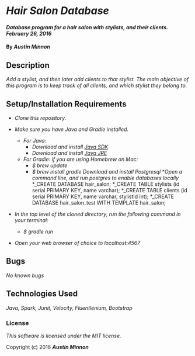 # _Hair Salon Database_

#### _Database program for a hair salon with stylists, and their clients. February 26, 2016_

#### By _**Austin Minnon**_

## Description

_Add a stylist, and then later add clients to that stylist. The main objective of this program is to keep track of all clients, and which stylist they belong to._

## Setup/Installation Requirements

* _Clone this repository._
* _Make sure you have Java and Gradle installed._
    * _For Java:_
        * _Download and install [Java SDK](http://www.oracle.com/technetwork/java/javase/downloads/jdk8-downloads-2133151.html)_
        * _Download and install [Java JRE](http://www.java.com/en/)_
    * _For Gradle: if you are using Homebrew on Mac:_
        * _$ brew update_
        * _$ brew install gradle_
    *_Download and install Postgresql_*
*_Open a command line, and run postgres to enable databases locally_
*_CREATE DATABASE hair_salon;
  *_CREATE TABLE stylists (id serial PRIMARY KEY, name varchar);
  *_CREATE TABLE clients (id serial PRIMARY KEY, name varchar, stylistId int);
*_CREATE DATABASE hair_salon_test WITH TEMPLATE hair_salon;

* _In the top level of the cloned directory, run the following command in your terminal:_
    * _$ gradle run_
* _Open your web browser of choice to localhost:4567_

## Bugs

_No known bugs_

## Technologies Used

_Java, Spark, Junit, Velocity, Fluentlenium, Bootstrap_

### License

_This software is licensed under the MIT license._

Copyright (c) 2016 _**Austin Minnon**_
